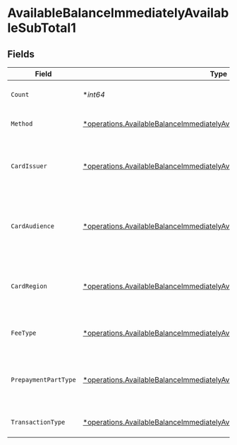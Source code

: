 # AvailableBalanceImmediatelyAvailableSubTotal1


## Fields

| Field                                                                                                                                                                     | Type                                                                                                                                                                      | Required                                                                                                                                                                  | Description                                                                                                                                                               | Example                                                                                                                                                                   |
| ------------------------------------------------------------------------------------------------------------------------------------------------------------------------- | ------------------------------------------------------------------------------------------------------------------------------------------------------------------------- | ------------------------------------------------------------------------------------------------------------------------------------------------------------------------- | ------------------------------------------------------------------------------------------------------------------------------------------------------------------------- | ------------------------------------------------------------------------------------------------------------------------------------------------------------------------- |
| `Count`                                                                                                                                                                   | **int64*                                                                                                                                                                  | :heavy_minus_sign:                                                                                                                                                        | Number of transactions of this type                                                                                                                                       | 50                                                                                                                                                                        |
| `Method`                                                                                                                                                                  | [*operations.AvailableBalanceImmediatelyAvailableSubTotalMethod1](../../models/operations/availablebalanceimmediatelyavailablesubtotalmethod1.md)                         | :heavy_minus_sign:                                                                                                                                                        | Payment type of the transactions                                                                                                                                          | creditcard                                                                                                                                                                |
| `CardIssuer`                                                                                                                                                              | [*operations.AvailableBalanceImmediatelyAvailableSubTotalCardIssuer1](../../models/operations/availablebalanceimmediatelyavailablesubtotalcardissuer1.md)                 | :heavy_minus_sign:                                                                                                                                                        | In case of payments transactions with card, the card issuer will be available                                                                                             | amex                                                                                                                                                                      |
| `CardAudience`                                                                                                                                                            | [*operations.AvailableBalanceImmediatelyAvailableSubTotalCardAudience1](../../models/operations/availablebalanceimmediatelyavailablesubtotalcardaudience1.md)             | :heavy_minus_sign:                                                                                                                                                        | In case of payments trnsactions with card, the card audience will be available.                                                                                           | other                                                                                                                                                                     |
| `CardRegion`                                                                                                                                                              | [*operations.AvailableBalanceImmediatelyAvailableSubTotalCardRegion1](../../models/operations/availablebalanceimmediatelyavailablesubtotalcardregion1.md)                 | :heavy_minus_sign:                                                                                                                                                        | In case of payments transactions with card, the card region will be available.                                                                                            | domestic                                                                                                                                                                  |
| `FeeType`                                                                                                                                                                 | [*operations.AvailableBalanceImmediatelyAvailableSubTotalFeeType1](../../models/operations/availablebalanceimmediatelyavailablesubtotalfeetype1.md)                       | :heavy_minus_sign:                                                                                                                                                        | Present when the transaction represents a fee.                                                                                                                            | payment-fee                                                                                                                                                               |
| `PrepaymentPartType`                                                                                                                                                      | [*operations.AvailableBalanceImmediatelyAvailableSubTotalPrepaymentPartType1](../../models/operations/availablebalanceimmediatelyavailablesubtotalprepaymentparttype1.md) | :heavy_minus_sign:                                                                                                                                                        | Prepayment part: fee itself, reimbursement, discount, VAT or rounding compensation.                                                                                       | fee                                                                                                                                                                       |
| `TransactionType`                                                                                                                                                         | [*operations.AvailableBalanceImmediatelyAvailableSubTotalTransactionType1](../../models/operations/availablebalanceimmediatelyavailablesubtotaltransactiontype1.md)       | :heavy_minus_sign:                                                                                                                                                        | Represents the transaction type                                                                                                                                           | payment                                                                                                                                                                   |